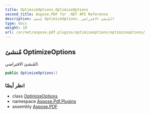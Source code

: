```yaml
---
title: OptimizeOptions.OptimizeOptions
second_title: Aspose.PDF for .NET API Reference
description: مُنشئ OptimizeOptions. المُنشئ الافتراضي
type: docs
weight: 10
url: /ar/net/aspose.pdf.plugins/optimizeoptions/optimizeoptions/
---
```

## مُنشئ OptimizeOptions

المُنشئ الافتراضي.

```csharp
public OptimizeOptions()
```

### انظر أيضًا

* class [OptimizeOptions](../)
* namespace [Aspose.Pdf.Plugins](../../../aspose.pdf.plugins/)
* assembly [Aspose.PDF](../../../)